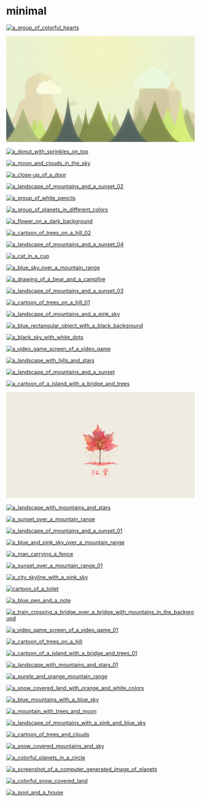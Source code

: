 # minimal

<a href="a_group_of_colorful_hearts.png"><img alt="a_group_of_colorful_hearts" src="a_group_of_colorful_hearts.png"></a>

<a href="a_landscape_of_mountains_and_trees.jpg"><img alt="a_landscape_of_mountains_and_trees" src="a_landscape_of_mountains_and_trees.jpg"></a>

<a href="a_donut_with_sprinkles_on_top.jpg"><img alt="a_donut_with_sprinkles_on_top" src="a_donut_with_sprinkles_on_top.jpg"></a>

<a href="a_moon_and_clouds_in_the_sky.jpg"><img alt="a_moon_and_clouds_in_the_sky" src="a_moon_and_clouds_in_the_sky.jpg"></a>

<a href="a_close-up_of_a_door.jpg"><img alt="a_close-up_of_a_door" src="a_close-up_of_a_door.jpg"></a>

<a href="a_landscape_of_mountains_and_a_sunset_02.png"><img alt="a_landscape_of_mountains_and_a_sunset_02" src="a_landscape_of_mountains_and_a_sunset_02.png"></a>

<a href="a_group_of_white_pencils.png"><img alt="a_group_of_white_pencils" src="a_group_of_white_pencils.png"></a>

<a href="a_group_of_planets_in_different_colors.png"><img alt="a_group_of_planets_in_different_colors" src="a_group_of_planets_in_different_colors.png"></a>

<a href="a_flower_on_a_dark_background.png"><img alt="a_flower_on_a_dark_background" src="a_flower_on_a_dark_background.png"></a>

<a href="a_cartoon_of_trees_on_a_hill_02.png"><img alt="a_cartoon_of_trees_on_a_hill_02" src="a_cartoon_of_trees_on_a_hill_02.png"></a>

<a href="a_landscape_of_mountains_and_a_sunset_04.png"><img alt="a_landscape_of_mountains_and_a_sunset_04" src="a_landscape_of_mountains_and_a_sunset_04.png"></a>

<a href="a_cat_in_a_cup.png"><img alt="a_cat_in_a_cup" src="a_cat_in_a_cup.png"></a>

<a href="a_blue_sky_over_a_mountain_range.png"><img alt="a_blue_sky_over_a_mountain_range" src="a_blue_sky_over_a_mountain_range.png"></a>

<a href="a_drawing_of_a_bear_and_a_campfire.png"><img alt="a_drawing_of_a_bear_and_a_campfire" src="a_drawing_of_a_bear_and_a_campfire.png"></a>

<a href="a_landscape_of_mountains_and_a_sunset_03.png"><img alt="a_landscape_of_mountains_and_a_sunset_03" src="a_landscape_of_mountains_and_a_sunset_03.png"></a>

<a href="a_cartoon_of_trees_on_a_hill_01.png"><img alt="a_cartoon_of_trees_on_a_hill_01" src="a_cartoon_of_trees_on_a_hill_01.png"></a>

<a href="a_landscape_of_mountains_and_a_pink_sky.png"><img alt="a_landscape_of_mountains_and_a_pink_sky" src="a_landscape_of_mountains_and_a_pink_sky.png"></a>

<a href="a_blue_rectangular_object_with_a_black_background.jpg"><img alt="a_blue_rectangular_object_with_a_black_background" src="a_blue_rectangular_object_with_a_black_background.jpg"></a>

<a href="a_black_sky_with_white_dots.jpg"><img alt="a_black_sky_with_white_dots" src="a_black_sky_with_white_dots.jpg"></a>

<a href="a_video_game_screen_of_a_video_game.jpg"><img alt="a_video_game_screen_of_a_video_game" src="a_video_game_screen_of_a_video_game.jpg"></a>

<a href="a_landscape_with_hills_and_stars.png"><img alt="a_landscape_with_hills_and_stars" src="a_landscape_with_hills_and_stars.png"></a>

<a href="a_landscape_of_mountains_and_a_sunset.png"><img alt="a_landscape_of_mountains_and_a_sunset" src="a_landscape_of_mountains_and_a_sunset.png"></a>

<a href="a_cartoon_of_a_island_with_a_bridge_and_trees.jpg"><img alt="a_cartoon_of_a_island_with_a_bridge_and_trees" src="a_cartoon_of_a_island_with_a_bridge_and_trees.jpg"></a>

<a href="a_tree_with_pink_leaves.jpg"><img alt="a_tree_with_pink_leaves" src="a_tree_with_pink_leaves.jpg"></a>

<a href="a_landscape_with_mountains_and_stars.png"><img alt="a_landscape_with_mountains_and_stars" src="a_landscape_with_mountains_and_stars.png"></a>

<a href="a_sunset_over_a_mountain_range.png"><img alt="a_sunset_over_a_mountain_range" src="a_sunset_over_a_mountain_range.png"></a>

<a href="a_landscape_of_mountains_and_a_sunset_01.png"><img alt="a_landscape_of_mountains_and_a_sunset_01" src="a_landscape_of_mountains_and_a_sunset_01.png"></a>

<a href="a_blue_and_pink_sky_over_a_mountain_range.png"><img alt="a_blue_and_pink_sky_over_a_mountain_range" src="a_blue_and_pink_sky_over_a_mountain_range.png"></a>

<a href="a_man_carrying_a_fence.jpg"><img alt="a_man_carrying_a_fence" src="a_man_carrying_a_fence.jpg"></a>

<a href="a_sunset_over_a_mountain_range_01.png"><img alt="a_sunset_over_a_mountain_range_01" src="a_sunset_over_a_mountain_range_01.png"></a>

<a href="a_city_skyline_with_a_pink_sky.png"><img alt="a_city_skyline_with_a_pink_sky" src="a_city_skyline_with_a_pink_sky.png"></a>

<a href="cartoon_of_a_toilet.jpg"><img alt="cartoon_of_a_toilet" src="cartoon_of_a_toilet.jpg"></a>

<a href="a_blue_pen_and_a_note.jpg"><img alt="a_blue_pen_and_a_note" src="a_blue_pen_and_a_note.jpg"></a>

<a href="a_train_crossing_a_bridge_over_a_bridge_with_mountains_in_the_background.png"><img alt="a_train_crossing_a_bridge_over_a_bridge_with_mountains_in_the_background" src="a_train_crossing_a_bridge_over_a_bridge_with_mountains_in_the_background.png"></a>

<a href="a_video_game_screen_of_a_video_game_01.jpg"><img alt="a_video_game_screen_of_a_video_game_01" src="a_video_game_screen_of_a_video_game_01.jpg"></a>

<a href="a_cartoon_of_trees_on_a_hill.png"><img alt="a_cartoon_of_trees_on_a_hill" src="a_cartoon_of_trees_on_a_hill.png"></a>

<a href="a_cartoon_of_a_island_with_a_bridge_and_trees_01.jpg"><img alt="a_cartoon_of_a_island_with_a_bridge_and_trees_01" src="a_cartoon_of_a_island_with_a_bridge_and_trees_01.jpg"></a>

<a href="a_landscape_with_mountains_and_stars_01.png"><img alt="a_landscape_with_mountains_and_stars_01" src="a_landscape_with_mountains_and_stars_01.png"></a>

<a href="a_purple_and_orange_mountain_range.png"><img alt="a_purple_and_orange_mountain_range" src="a_purple_and_orange_mountain_range.png"></a>

<a href="a_snow_covered_land_with_orange_and_white_colors.png"><img alt="a_snow_covered_land_with_orange_and_white_colors" src="a_snow_covered_land_with_orange_and_white_colors.png"></a>

<a href="a_blue_mountains_with_a_blue_sky.jpg"><img alt="a_blue_mountains_with_a_blue_sky" src="a_blue_mountains_with_a_blue_sky.jpg"></a>

<a href="a_mountain_with_trees_and_moon.jpg"><img alt="a_mountain_with_trees_and_moon" src="a_mountain_with_trees_and_moon.jpg"></a>

<a href="a_landscape_of_mountains_with_a_pink_and_blue_sky.png"><img alt="a_landscape_of_mountains_with_a_pink_and_blue_sky" src="a_landscape_of_mountains_with_a_pink_and_blue_sky.png"></a>

<a href="a_cartoon_of_trees_and_clouds.png"><img alt="a_cartoon_of_trees_and_clouds" src="a_cartoon_of_trees_and_clouds.png"></a>

<a href="a_snow_covered_mountains_and_sky.png"><img alt="a_snow_covered_mountains_and_sky" src="a_snow_covered_mountains_and_sky.png"></a>

<a href="a_colorful_planets_in_a_circle.jpg"><img alt="a_colorful_planets_in_a_circle" src="a_colorful_planets_in_a_circle.jpg"></a>

<a href="a_screenshot_of_a_computer_generated_image_of_planets.png"><img alt="a_screenshot_of_a_computer_generated_image_of_planets" src="a_screenshot_of_a_computer_generated_image_of_planets.png"></a>

<a href="a_colorful_snow_covered_land.png"><img alt="a_colorful_snow_covered_land" src="a_colorful_snow_covered_land.png"></a>

<a href="a_pool_and_a_house.jpg"><img alt="a_pool_and_a_house" src="a_pool_and_a_house.jpg"></a>

